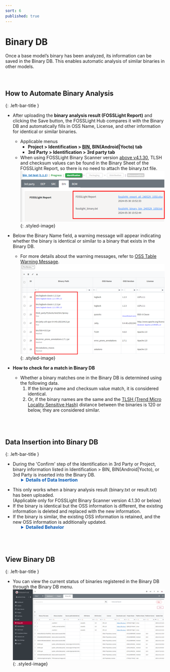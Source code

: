 ```yaml
---
sort: 6
published: true
---
```

# Binary DB
Once a base model’s binary has been analyzed, its information can be saved in the Binary DB. This enables automatic analysis of similar binaries in other models.  
<br><br>

## How to Automate Binary Analysis
{: .left-bar-title }  
- After uploading the **binary analysis result (FOSSLight Report)** and clicking the Save button, the FOSSLight Hub compares it with the Binary DB and automatically fills in OSS Name, License, and other information for identical or similar binaries.  
    - Applicable menus 
        - **Project > Identification > [BIN](https://fosslight.org/hub-guide-en/tutorial/1_project/2_Identification/4_BIN_Tab.html), BIN(Android\|Yocto) tab** 
        - **3rd Party > Identification > 3rd party tab**
    - When using FOSSLight Binary Scanner version [above v4.1.30](https://github.com/fosslight/fosslight_binary_scanner/), TLSH and checksum values can be found in the Binary Sheet of the FOSSLight Report, so there is no need to attach the binary.txt file.    
 ![binarytxt](images/11_upload_binary_txt.PNG){: .styled-image}<br>  

- Below the Binary Name field, a warning message will appear indicating whether the binary is identical or similar to a binary that exists in the Binary DB.    
    - For more details about the warning messages, refer to [OSS Table Warning Message](https://fosslight.org/hub-guide-en/tips/1_common/5_warning_message/#bin-binandroid-tab).
![binaryafterupload](images/11_after_upload.PNG){: .styled-image}<br> 
   

- **How to check for a match in Binary DB**
    - Whether a binary matches one in the Binary DB is determined using the following data.  
        1. If the binary name and checksum value match, it is considered identical.   
        2. Or, if the binary names are the same and the [TLSH (Trend Micro Locality Sensitive Hash)](https://github.com/trendmicro/tlsh) distance between the binaries is 120 or below, they are considered similar.   
<br><br><br>

## Data Insertion into Binary DB
{: .left-bar-title } 
- During the 'Confirm' step of the Identification in 3rd Party or Project, binary information listed in Identification > BIN, BIN(Android\|Yocto), or 3rd Party is inserted into the Binary DB.  
<div style="margin-left: 50px; margin-top: -15px;">
  <details style="margin-top: 0px;">
    <summary style="font-weight: bold; color: #0056b3;">Details of Data Insertion</summary>
    <ul style="margin-top: 8px;">
      <li>If the <strong>OSS Name</strong> is empty, it is saved as a hyphen "-".</li>
      <li>If the <strong>TLSH</strong> value is empty, it is saved as 0.</li>
      <li>If the <strong>Binary Name</strong> includes <strong>Path</strong> information, only the file name is saved as the <strong>Binary Name</strong>, and the path is ignored.</li>
    </ul>
  </details>
</div>

- This only works when a binary analysis result (binary.txt or result.txt) has been uploaded.  
(Applicable only for FOSSLight Binary Scanner version 4.1.30 or below)   
- If the binary is identical but the OSS information is different, the existing information is deleted and replaced with the new information.  
- If the binary is similar, the existing OSS information is retained, and the new OSS information is additionally updated.  
<div style="margin-left: 50px; margin-top: -15px;">
    <details style="margin-top: 0px;">
    <summary style="font-weight: bold; color: #0056b3;">Detailed Behavior</summary>
    <table border="1" cellspacing="0" cellpadding="0" style="border-collapse: collapse; width: 100%; font-family: Arial, sans-serif;">
        <thead>
        <tr style="background-color: #f2f2f2;">
            <th style="padding: 10px;">No</th>
            <th style="padding: 10px;">Case</th>
            <th style="padding: 10px; width: 25%;">Action</th>
            <th style="padding: 10px;">Description</th>
        </tr>
        </thead>
        <tbody>
        <!-- No 1 -->
        <tr>
            <td style="padding: 10px; vertical-align: top; background-color: white;">1</td>
            <td style="padding: 10px; vertical-align: top; background-color: white;">If no binary with the same <strong>Binary Name</strong> exists in the <strong>Binary DB</strong></td>
            <td style="padding: 10px; background-color: white;">Save as new <strong>Binary</strong></td>
            <td style="padding: 10px; background-color: white;">The binary is saved as a new <strong>Binary</strong>.</td>
        </tr>
        <!-- No 2 -->
        <tr>
            <td rowspan="2" style="padding: 10px; vertical-align: top; background-color: white;">2</td>
            <td rowspan="2" style="padding: 10px; vertical-align: top; background-color: white;">If a <strong>Binary</strong> with the same <strong>Binary Name</strong> and identical <strong>checksum</strong> exists in the <strong>Binary DB</strong></td>
            <td style="padding: 10px; background-color: white;">Update with latest <strong>Binary</strong> information</td>
            <td style="padding: 10px; background-color: white;">Delete the existing <strong>Binary</strong> information in the <strong>Binary DB</strong> and save the latest <strong>Binary</strong> information.</td>
        </tr>
        <tr>
            <td style="padding: 10px; background-color: white;">If multiple <strong>OSS</strong> are used in a single <strong>Binary</strong></td>
            <td style="padding: 10px; background-color: white;">If multiple <strong>OSS</strong> are used in the same <strong>Binary</strong> within a single <strong>Project</strong>, all <strong>OSS</strong> information is saved.</td>
        </tr>
        <!-- No 3 -->
        <tr>
            <td rowspan="2" style="padding: 10px; vertical-align: top; background-color: white;">3</td>
            <td rowspan="2" style="padding: 10px; vertical-align: top; background-color: white;">If a <strong>Binary</strong> with the same <strong>Binary Name</strong> exists in the <strong>Binary DB</strong>, but the <strong>checksum</strong> does not match</td>
            <td style="padding: 10px; background-color: white;">
            If <strong>TLSH distance</strong> &lt;= 120,<br>
            the action depends on <strong>OSS</strong> information
            </td>
            <td style="padding: 10px; background-color: white;">
            <ol style="margin: 0; padding-left: 18px;">
                <li>If <strong>OSS Name</strong> and <strong>OSS Version</strong> are the same<br>
                ∘ Save as a new <strong>Binary</strong>. The existing <strong>Binary</strong> information can only be used when <strong>checksum</strong> matches, so set <strong>TLSH distance</strong> to 0.
                </li>
                <li>If <strong>OSS Name</strong> is the same but <strong>OSS Version</strong> is different<br>
                ∘ Save as a new <strong>Binary</strong>.
                </li>
                <li>If <strong>OSS Name</strong> is different<br>
                ∘ Save as a new <strong>Binary</strong>. The existing <strong>Binary</strong> information can only be used when <strong>checksum</strong> matches, so set <strong>TLSH distance</strong> to 0.
                </li>
            </ol>
            </td>
        </tr>
        <tr>
            <td style="padding: 10px; background-color: white;">If <strong>TLSH distance</strong> &gt; 120,<br>save as new <strong>Binary</strong></td>
            <td style="padding: 10px; background-color: white;">If the <strong>TLSH distance</strong> is greater than 120, it is considered a different <strong>Binary</strong> and saved as a new one.</td>
        </tr>
        </tbody>
    </table>
    </details>
</div>
<br><br><br>

## View Binary DB  
{: .left-bar-title } 
- You can view the current status of binaries registered in the Binary DB through the Binary DB menu.
![binarytxt](images/11_binary_db.png){: .styled-image}    
